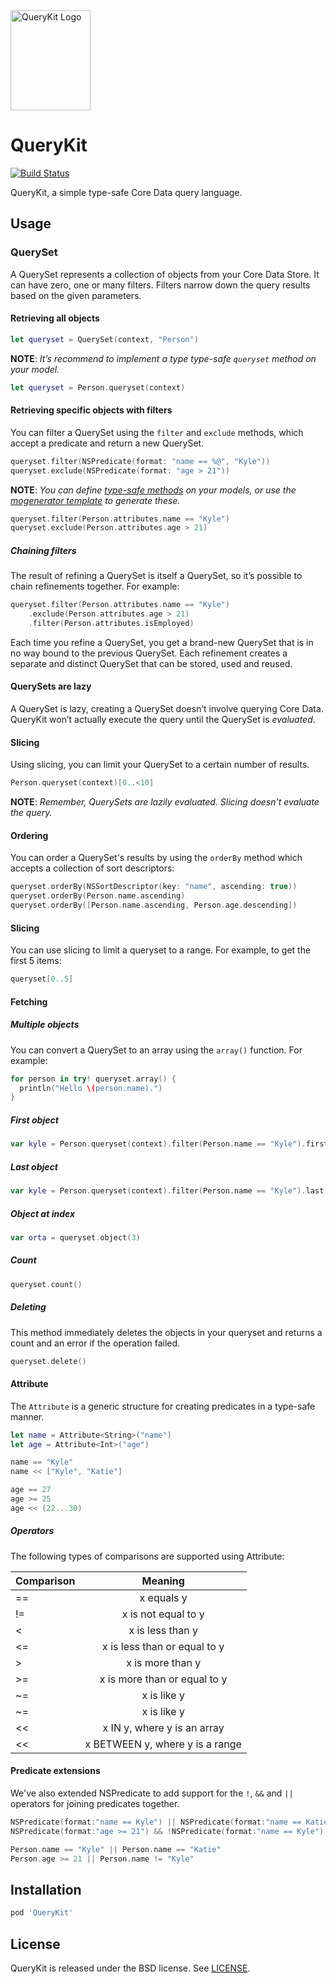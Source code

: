 <img src="QueryKit.png" width=128 height=160 alt="QueryKit Logo" />

# QueryKit

[![Build Status](http://img.shields.io/travis/QueryKit/QueryKit/master.svg?style=flat)](https://travis-ci.org/QueryKit/QueryKit)

QueryKit, a simple type-safe Core Data query language.

## Usage

### QuerySet

A QuerySet represents a collection of objects from your Core Data Store. It can have zero, one or many filters. Filters narrow down the query results based on the given parameters.

#### Retrieving all objects

```swift
let queryset = QuerySet(context, "Person")
```

**NOTE**: *It’s recommend to implement a type type-safe `queryset` method on your model.*

```swift
let queryset = Person.queryset(context)
```

#### Retrieving specific objects with filters

You can filter a QuerySet using the `filter` and `exclude` methods, which
accept a predicate and return a new QuerySet.

```swift
queryset.filter(NSPredicate(format: "name == %@", "Kyle"))
queryset.exclude(NSPredicate(format: "age > 21"))
```

**NOTE**: *You can define [type-safe methods](https://github.com/QueryKit/TodoExample/blob/master/Todo/Model/Generated/_Task.swift#L14-26) on your models, or use the [mogenerator template](https://github.com/QueryKit/mogenerator-template) to generate these.*

```swift
queryset.filter(Person.attributes.name == "Kyle")
queryset.exclude(Person.attributes.age > 21)
```

##### Chaining filters

The result of refining a QuerySet is itself a QuerySet, so it’s possible to chain refinements together. For example:

```swift
queryset.filter(Person.attributes.name == "Kyle")
    .exclude(Person.attributes.age > 21)
    .filter(Person.attributes.isEmployed)
```

Each time you refine a QuerySet, you get a brand-new QuerySet that is in no way bound to the previous QuerySet. Each refinement creates a separate and distinct QuerySet that can be stored, used and reused.

#### QuerySets are lazy

A QuerySet is lazy, creating a QuerySet doesn’t involve querying Core Data. QueryKit won’t actually execute the query until the QuerySet is *evaluated*.

#### Slicing

Using slicing, you can limit your QuerySet to a certain number of results.

```swift
Person.queryset(context)[0..<10]
```

**NOTE**: *Remember, QuerySets are lazily evaluated. Slicing doesn’t evaluate the query.*

#### Ordering

You can order a QuerySet's results by using the `orderBy` method which accepts
a collection of sort descriptors:

```swift
queryset.orderBy(NSSortDescriptor(key: "name", ascending: true))
queryset.orderBy(Person.name.ascending)
queryset.orderBy([Person.name.ascending, Person.age.descending])
```

#### Slicing

You can use slicing to limit a queryset to a range. For example, to get the
first 5 items:

```swift
queryset[0..5]
```

#### Fetching

##### Multiple objects

You can convert a QuerySet to an array using the `array()` function. For example:

```swift
for person in try! queryset.array() {
  println("Hello \(person.name).")
}
```

##### First object

```swift
var kyle = Person.queryset(context).filter(Person.name == "Kyle").first()
```

##### Last object

```swift
var kyle = Person.queryset(context).filter(Person.name == "Kyle").last()
```

##### Object at index

```swift
var orta = queryset.object(3)
```

##### Count

```swift
queryset.count()
```

##### Deleting

This method immediately deletes the objects in your queryset and returns a
count and an error if the operation failed.

```swift
queryset.delete()
```

#### Attribute

The `Attribute` is a generic structure for creating predicates in a type-safe manner.

```swift
let name = Attribute<String>("name")
let age = Attribute<Int>("age")

name == "Kyle"
name << ["Kyle", "Katie"]

age == 27
age >= 25
age << (22...30)
```

##### Operators

The following types of comparisons are supported using Attribute:

| Comparison | Meaning |
| ------- |:--------:|
| == | x equals y |
| != | x is not equal to y |
| < | x is less than y |
| <= | x is less than or equal to y |
| > | x is more than y |
| >= | x is more than or equal to y |
| ~= | x is like y |
| ~= | x is like y |
| << | x IN y, where y is an array |
| << | x BETWEEN y, where y is a range |

#### Predicate extensions

We've also extended NSPredicate to add support for the `!`, `&&` and `||` operators for joining predicates together.

```swift
NSPredicate(format:"name == Kyle") || NSPredicate(format:"name == Katie")
NSPredicate(format:"age >= 21") && !NSPredicate(format:"name == Kyle")
```

```swift
Person.name == "Kyle" || Person.name == "Katie"
Person.age >= 21 || Person.name != "Kyle"
```

## Installation

```ruby
pod 'QueryKit'
```

## License

QueryKit is released under the BSD license. See [LICENSE](LICENSE).

